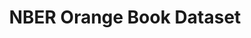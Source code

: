 ---
layout: default
citation: 'The NBER Orange Book Dataset: A User’s Guide

  Maya Durvasula, C. Scott Hemphill, Lisa Larrimore Ouellette, Bhaven N. Sampat, and
  Heidi L. Williams

  NBER Working Paper No. 30628

  November 2022, Revised April 2023

  JEL No. O0,O3'
contributors: Prof. Heidi Williams, Maya Durvasula, C. Scott Hemphill, Lisa Larrimore
  Ouellette, Bhaven N. Sampat
cost: free
description: "Each edition of the Orange Book provides a snapshot of unexpired patent\
  \ protection at a moment in time. As patents on a drug expire and new patents are\
  \ issued, these changes are reflected in later editions. The Orange Book also provides\
  \ a snapshot of unexpired regulatory exclusivity granted by the FDA. For example,\
  \ certain novel drugs receive five years of regulatory exclusivity that blocks the\
  \ entry of generic competition, even in the absence of any patents. Combining multiple\
  \ editions reveals a comprehensive picture of patent and regulatory protection as\
  \ it evolves over a drug’s lifecycle. These data files provide digital versions\
  \ of the US Food and Drug Administration (FDA)'s Orange Book patent and exclusivity\
  \ tables for years 1985-2016 (no Orange Book was published in 1986). \n\nPDF versions\
  \ of the Orange Books were obtained via a Freedom of Information Act (FOIA) request,\
  \ and data from these PDF files was either hand-entered or parsed in order to create\
  \ the digital files."
documentation: https://www.nber.org/system/files/working_papers/w30628/w30628.pdf
last_edit: 05/05/2023, 13:27:23
location: https://www.nber.org/research/data/orange-book-patent-and-exclusivity-data-1985-2016
maintained_by: 'Heidi Williams: hlwill@stanford.edu'
related_projects:
  child:
  - orangebook_fda
shortname: orangebook_nber
tags:
- drugs
- pharmaceuticals
- us
- exclusivity
timeframe: 1985-2016
title: NBER Orange Book Dataset
uuid: 6086fec7-049f-4295-9bc1-5f18cd6a3b29
---